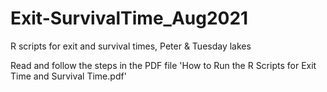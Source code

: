# Exit-SurvivalTime_Aug2021
R scripts for exit and survival times, Peter &amp; Tuesday lakes

Read and follow the steps in the PDF file
'How to Run the R Scripts for Exit Time and Survival Time.pdf'
